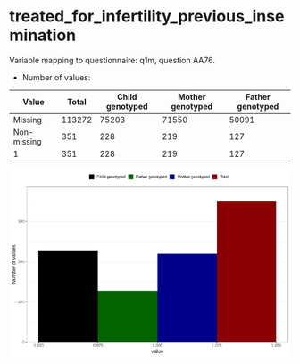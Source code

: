 # treated_for_infertility_previous_insemination
Variable mapping to questionnaire: q1m, question AA76.
- Number of values:

| Value | Total | Child genotyped | Mother genotyped | Father genotyped |
| ----- | ----- | --------------- | ---------------- | ---------------- |
| Missing | 113272 | 75203 | 71550 | 50091 |
| Non-missing | 351 | 228 | 219 | 127 |
| 1 | 351 | 228 | 219 | 127 |



![](treated_for_infertility_previous_insemination_n.png)




